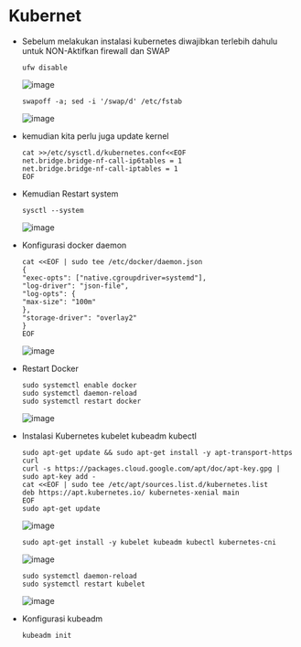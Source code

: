 # Kubernet


- Sebelum melakukan instalasi kubernetes diwajibkan terlebih dahulu untuk NON-Aktifkan firewall dan SWAP
  
      ufw disable

  ![image](https://user-images.githubusercontent.com/40049149/191898965-a7b88d56-b36a-4383-98e2-14db8791b733.png)

      swapoff -a; sed -i '/swap/d' /etc/fstab

  ![image](https://user-images.githubusercontent.com/40049149/191899042-eca78148-13bc-428d-9e0b-c24c7af3971f.png)

- kemudian kita perlu juga update kernel

      cat >>/etc/sysctl.d/kubernetes.conf<<EOF
      net.bridge.bridge-nf-call-ip6tables = 1
      net.bridge.bridge-nf-call-iptables = 1
      EOF

- Kemudian Restart system

      sysctl --system

  ![image](https://user-images.githubusercontent.com/40049149/191899398-90c27601-bac6-4318-99a9-3f4c83b2f836.png)

- Konfigurasi docker daemon

      cat <<EOF | sudo tee /etc/docker/daemon.json
      {
      "exec-opts": ["native.cgroupdriver=systemd"],
      "log-driver": "json-file",
      "log-opts": {
      "max-size": "100m"
      },
      "storage-driver": "overlay2"
      }
      EOF

  ![image](https://user-images.githubusercontent.com/40049149/191899505-a9204a60-12bd-4a65-9c04-19f546cfbbac.png)

- Restart Docker

      sudo systemctl enable docker
      sudo systemctl daemon-reload
      sudo systemctl restart docker

  ![image](https://user-images.githubusercontent.com/40049149/191899624-51b248c6-4e85-4005-b40e-0ef0d2bcbf82.png)

- Instalasi Kubernetes kubelet kubeadm kubectl

      sudo apt-get update && sudo apt-get install -y apt-transport-https curl
      curl -s https://packages.cloud.google.com/apt/doc/apt-key.gpg | sudo apt-key add -
      cat <<EOF | sudo tee /etc/apt/sources.list.d/kubernetes.list
      deb https://apt.kubernetes.io/ kubernetes-xenial main
      EOF
      sudo apt-get update

  ![image](https://user-images.githubusercontent.com/40049149/191899759-a143c53c-ba67-4342-b9c1-391bddcc986c.png)

      sudo apt-get install -y kubelet kubeadm kubectl kubernetes-cni

  ![image](https://user-images.githubusercontent.com/40049149/191899894-2e081ccc-5cad-4430-9bf1-85ce0ef6c09a.png)

      sudo systemctl daemon-reload
      sudo systemctl restart kubelet

  ![image](https://user-images.githubusercontent.com/40049149/191899931-890957a3-4739-42bd-ba81-b57df866c15b.png)

- Konfigurasi kubeadm

      kubeadm init







